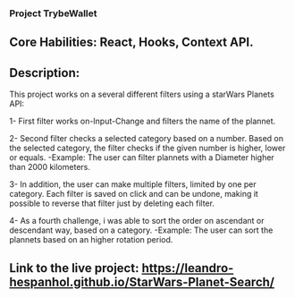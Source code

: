 ### Project TrybeWallet

## Core Habilities: React, Hooks, Context API.

## Description: 

This project works on a several different filters using a starWars Planets API:

1- First filter works on-Input-Change and filters the name of the plannet. 

2- Second filter checks a selected category based on a number. Based on the selected category, the filter checks if the given number is higher, lower or equals.
-Example: The user can filter plannets with a Diameter higher than 2000 kilometers.

3- In addition, the user can make multiple filters, limited by one per category. Each filter is saved on click and can be undone, making it possible to reverse that filter just by deleting each filter.

4- As a fourth challenge, i was able to sort the order on ascendant or descendant way, based on a category.
-Example: The user can sort the plannets based on an higher rotation period.

## Link to the live project: https://leandro-hespanhol.github.io/StarWars-Planet-Search/